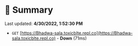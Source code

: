 # 📖 Summary
Last updated: **4/30/2022, 1:52:30 PM**

- `GET` [https://Bhadwa-sala.toxicblte.repl.co](https://Bhadwa-sala.toxicblte.repl.co) - **Down** (71ms)
